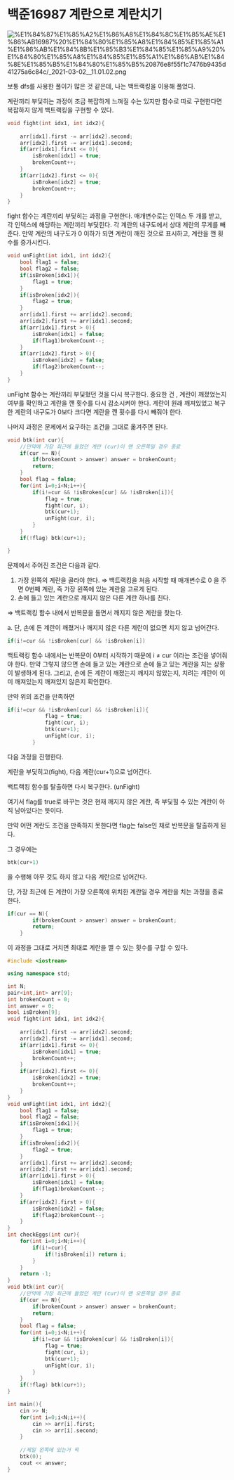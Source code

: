# 백준16987 계란으로 계란치기

![%E1%84%87%E1%85%A2%E1%86%A8%E1%84%8C%E1%85%AE%E1%86%AB16987%20%E1%84%80%E1%85%A8%E1%84%85%E1%85%A1%E1%86%AB%E1%84%8B%E1%85%B3%E1%84%85%E1%85%A9%20%E1%84%80%E1%85%A8%E1%84%85%E1%85%A1%E1%86%AB%E1%84%8E%E1%85%B5%E1%84%80%E1%85%B5%20876e8f55f1c7476b9435d41275a6c84c/_2021-03-02__11.01.02.png](%E1%84%87%E1%85%A2%E1%86%A8%E1%84%8C%E1%85%AE%E1%86%AB16987%20%E1%84%80%E1%85%A8%E1%84%85%E1%85%A1%E1%86%AB%E1%84%8B%E1%85%B3%E1%84%85%E1%85%A9%20%E1%84%80%E1%85%A8%E1%84%85%E1%85%A1%E1%86%AB%E1%84%8E%E1%85%B5%E1%84%80%E1%85%B5%20876e8f55f1c7476b9435d41275a6c84c/_2021-03-02__11.01.02.png)

보통 dfs를 사용한 풀이가 많은 것 같은데, 나는 백트랙킹을 이용해 풀었다. 

계란끼리 부딫히는 과정이 조금 복잡하게 느껴질 수는 있지만 함수로 따로 구현한다면 복잡하지 않게 백트랙킹을 구현할 수 있다. 

```cpp
void fight(int idx1, int idx2){
    
    arr[idx1].first -= arr[idx2].second;
    arr[idx2].first -= arr[idx1].second;
    if(arr[idx1].first <= 0){
        isBroken[idx1] = true;
        brokenCount++;
    }
    if(arr[idx2].first <= 0){
        isBroken[idx2] = true;
        brokenCount++;
    }
}
```

fight 함수는 계란끼리 부딫히는 과정을 구현한다. 매개변수로는 인덱스 두 개를 받고, 각 인덱스에 해당하는 계란끼리 부딫힌다. 각 계란의 내구도에서 상대 계란의 무게를 빼준다. 만약 계란의 내구도가 0 이하가 되면 계란이 깨진 것으로 표시하고, 계란을 깬 횟수를 증가시킨다. 

```cpp
void unFight(int idx1, int idx2){
    bool flag1 = false;
    bool flag2 = false;
    if(isBroken[idx1]){
        flag1 = true;
    }
    if(isBroken[idx2]){
        flag2 = true;
    }
    arr[idx1].first += arr[idx2].second;
    arr[idx2].first += arr[idx1].second;
    if(arr[idx1].first > 0){
        isBroken[idx1] = false;
        if(flag1)brokenCount--;
    }
    if(arr[idx2].first > 0){
        isBroken[idx2] = false;
        if(flag2)brokenCount--;
    }
}
```

unFight 함수는 계란끼리 부딫혔던 것을 다시 복구한다.  중요한 건 , 계란이 깨졌었는지 여부를 확인하고 계란을 깬 횟수를 다시 감소시켜야 한다. 계란이 원래 깨져있었고 복구한 계란의 내구도가 0보다 크다면 계란을 깬 횟수를 다시 빼줘야 한다. 

나머지 과정은 문제에서 요구하는 조건을 그대로 옮겨주면 된다. 

```cpp
void btk(int cur){
    //만약에 가장 최근에 들었던 계란 (cur)이 맨 오른쪽일 경우 종료
    if(cur == N){
        if(brokenCount > answer) answer = brokenCount;
        return;
    }
    bool flag = false;
    for(int i=0;i<N;i++){
        if(i!=cur && !isBroken[cur] && !isBroken[i]){
            flag = true;
            fight(cur, i);
            btk(cur+1);
            unFight(cur, i);
        }
    }
    if(!flag) btk(cur+1);

}
```

문제에서 주어진 조건은 다음과 같다. 

1. 가장 왼쪽의 계란을 골라야 한다. ⇒ 백트랙킹을 처음 시작할 때 매개변수로 0 을 주면 0번째 계란, 즉 가장 왼쪽에 있는 계란을 고르게 된다. 
2. 손에 들고 있는 계란으로 깨지지 않은 다른 계란 하나를 친다. 

⇒ 백트랙킹 함수 내에서 반복문을 돌면서 깨지지 않은 계란을 찾는다. 

a. 단, 손에 든 계란이 깨졌거나 깨지지 않은 다른 계란이 없으면 치지 않고 넘어간다. 

```cpp
if(i!=cur && !isBroken[cur] && !isBroken[i])
```

백트랙킹 함수 내에서는 반복문이 0부터 시작하기 때문에 i ≠ cur 이라는 조건을 넣어줘야 한다. 만약 그렇지 않으면 손에 들고 있는 계란으로 손에 들고 있는 계란을 치는 상황이 발생하게 된다. 그리고, 손에 든 계란이 깨졌는지 깨지지 않았는지, 치려는 계란이 이미 깨져있는지 깨져있지 않은지 확인한다. 

만약 위의 조건을 만족하면

```cpp
if(i!=cur && !isBroken[cur] && !isBroken[i]){
            flag = true;
            fight(cur, i);
            btk(cur+1);
            unFight(cur, i);
        }
```

다음 과정을 진행한다. 

계란을 부딫히고(fight), 다음 계란(cur+1)으로 넘어간다. 

백트랙킹 함수를 탈출하면 다시 복구한다. (unFight)

여기서 flag를 true로 바꾸는 것은 현재 깨지지 않은 계란, 즉 부딫힐 수 있는 계란이 아직 남아있다는 뜻이다. 

만약 어떤 계란도 조건을 만족하지 못한다면 flag는 false인 채로 반복문을 탈출하게 된다.

그 경우에는 

```cpp
btk(cur+1) 
```

을 수행해 아무 것도 하지 않고 다음 계란으로 넘어간다. 

단, 가장 최근에 든 계란이 가장 오른쪽에 위치한 계란일 경우 계란을 치는 과정을 종료한다.

```cpp
if(cur == N){
        if(brokenCount > answer) answer = brokenCount;
        return;
    }
```

이 과정을 그대로 거치면 최대로 계란을 깰 수 있는 횟수를 구할 수 있다. 

```cpp
#include <iostream>

using namespace std;

int N;
pair<int,int> arr[9];
int brokenCount = 0;
int answer = 0;
bool isBroken[9];
void fight(int idx1, int idx2){
    
    arr[idx1].first -= arr[idx2].second;
    arr[idx2].first -= arr[idx1].second;
    if(arr[idx1].first <= 0){
        isBroken[idx1] = true;
        brokenCount++;
    }
    if(arr[idx2].first <= 0){
        isBroken[idx2] = true;
        brokenCount++;
    }
}
void unFight(int idx1, int idx2){
    bool flag1 = false;
    bool flag2 = false;
    if(isBroken[idx1]){
        flag1 = true;
    }
    if(isBroken[idx2]){
        flag2 = true;
    }
    arr[idx1].first += arr[idx2].second;
    arr[idx2].first += arr[idx1].second;
    if(arr[idx1].first > 0){
        isBroken[idx1] = false;
        if(flag1)brokenCount--;
    }
    if(arr[idx2].first > 0){
        isBroken[idx2] = false;
        if(flag2)brokenCount--;
    }
}
int checkEggs(int cur){
    for(int i=0;i<N;i++){
        if(i!=cur){
            if(!isBroken[i]) return i;
        }
    }
    return -1;
}
void btk(int cur){
    //만약에 가장 최근에 들었던 계란 (cur)이 맨 오른쪽일 경우 종료
    if(cur == N){
        if(brokenCount > answer) answer = brokenCount;
        return;
    }
    bool flag = false;
    for(int i=0;i<N;i++){
        if(i!=cur && !isBroken[cur] && !isBroken[i]){
            flag = true;
            fight(cur, i);
            btk(cur+1);
            unFight(cur, i);
        }
    }
    if(!flag) btk(cur+1);
}

int main(){
    cin >> N;
    for(int i=0;i<N;i++){
        cin >> arr[i].first;
        cin >> arr[i].second;
    }
    
    //제일 왼쪽에 있는거 픽
    btk(0);
    cout << answer;
}
```